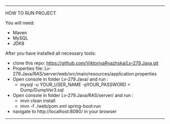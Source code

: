 ***
HOW TO RUN PROJECT

You will need:
- Maven 
- MySQL
- JDK8

After you have installed all necessary tools:
- clone this repo: https://github.com/ViktoriyaRyazhska/Lv-279.Java.git
- Properties file: Lv-279.Java/RAS/server/web/src/main/resources/application.properties
- Open console in folder Lv-279.Java/ and run :
	* 	mysql -u YOUR_USER_NAME -pYOUR_PASSWORD < Dump/DumpVer3.sql
- Open console in folder Lv-279.Java/RAS/server/ and run :
	*	mvn clean install
	*	mvn -f ./web/pom.xml spring-boot:run
- navigate to http://localhost:8080/ in your browser
***
